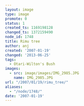 ```yaml
---
layout: image
type: image
promote: 0
status: 1
created_ts: 1169198128
changed_ts: 1372159490
node_id: 1748
title: Rimu tree
author: anj
created: '2007-01-19'
changed: '2013-06-25'
tags:
  - Otari-Wilton's Bush
images:
  - src: image/images/IMG_2985.JPG
    name: IMG_2985.JPG
url: "/2007/01/19/rimu_tree/"
aliases:
  - "/node/1748/"
date: '2007-01-19'
---
```


